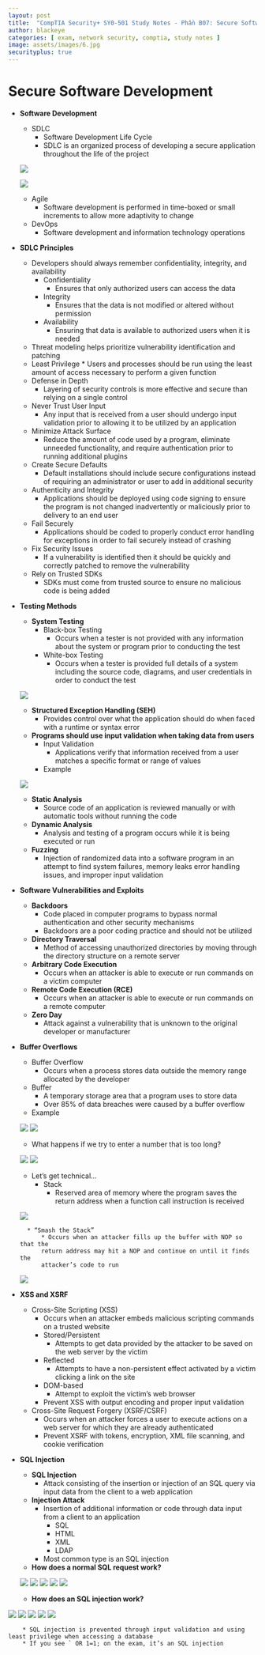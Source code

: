 ```yaml
---
layout: post
title:  "CompTIA Security+ SY0-501 Study Notes - Phần B07: Secure Software Develoment"
author: blackeye
categories: [ exam, network security, comptia, study notes ]
image: assets/images/6.jpg
securityplus: true
---
```


# Secure Software Development
* **Software Development**
    * SDLC
        * Software Development Life Cycle
        * SDLC is an organized process of developing a secure application
        throughout the life of the project

    ![]({{site.baseurl}}/Assets/images/cs_plus/ssd01.png)

    ![]({{site.baseurl}}/Assets/images/cs_plus/ssd02.png)

    * Agile
        * Software development is performed in time-boxed or small increments to
        allow more adaptivity to change
    * DevOps
        * Software development and information technology operations

* **SDLC Principles**
    * Developers should always remember confidentiality, integrity, and availability
        * Confidentiality
            * Ensures that only authorized users can access the data
        * Integrity
            * Ensures that the data is not modified or altered without permission
        * Availability
            * Ensuring that data is available to authorized users when it is needed
    * Threat modeling helps prioritize vulnerability identification and patching
    * Least Privilege
            * Users and processes should be run using the least amount of access necessary to perform a given function
    * Defense in Depth
        * Layering of security controls is more effective and secure than relying on a single control
    * Never Trust User Input
        * Any input that is received from a user should undergo input validation prior to allowing it to be utilized by an application
    * Minimize Attack Surface
        * Reduce the amount of code used by a program, eliminate unneeded functionality, and require authentication prior to running additional plugins
    * Create Secure Defaults
        * Default installations should include secure configurations instead of requiring an administrator or user to add in additional security
    * Authenticity and Integrity
        * Applications should be deployed using code signing to ensure the program is not changed inadvertently or maliciously prior to delivery to an end user
    * Fail Securely
        * Applications should be coded to properly conduct error handling for exceptions in order to fail securely instead of crashing
    * Fix Security Issues
        * If a vulnerability is identified then it should be quickly and correctly patched to remove the vulnerability
    * Rely on Trusted SDKs
        * SDKs must come from trusted source to ensure no malicious code is being added

* **Testing Methods**
    * **System Testing**
        * Black-box Testing
            * Occurs when a tester is not provided with any information about the system or program prior to conducting the test
        * White-box Testing
            * Occurs when a tester is provided full details of a system including the source code, diagrams, and user credentials in order to conduct the test

    ![]({{site.baseurl}}/Assets/images/cs_plus/ssd03.png)

    * **Structured Exception Handling (SEH)**
        * Provides control over what the application should do when faced with a runtime or syntax error
    * **Programs should use input validation when taking data from users**
        * Input Validation
            * Applications verify that information received from a user matches a specific format or range of values
        * Example

    ![]({{site.baseurl}}/Assets/images/cs_plus/ssd04.png)

    * **Static Analysis**
        * Source code of an application is reviewed manually or with automatic tools without running the code
    * **Dynamic Analysis**
        * Analysis and testing of a program occurs while it is being executed or run
    * **Fuzzing**
        * Injection of randomized data into a software program in an attempt to find system failures, memory leaks error handling issues, and improper input validation

* **Software Vulnerabilities and Exploits**
    * **Backdoors**
        * Code placed in computer programs to bypass normal authentication and other security mechanisms
        * Backdoors are a poor coding practice and should not be utilized
    * **Directory Traversal**
        * Method of accessing unauthorized directories by moving through the directory structure on a remote server
    * **Arbitrary Code Execution**
        * Occurs when an attacker is able to execute or run commands on a victim computer
    * **Remote Code Execution (RCE)**
        * Occurs when an attacker is able to execute or run commands on a remote computer
    * **Zero Day**
        * Attack against a vulnerability that is unknown to the original developer or manufacturer

* **Buffer Overflows**
    * Buffer Overflow
        * Occurs when a process stores data outside the memory range allocated by the developer
    * Buffer
        * A temporary storage area that a program uses to store data
        * Over 85% of data breaches were caused by a buffer overflow
    * Example

    ![]({{site.baseurl}}/Assets/images/cs_plus/ssd05.png)
    ![]({{site.baseurl}}/Assets/images/cs_plus/ssd06.png)

    * What happens if we try to enter a number that is too long?

    ![]({{site.baseurl}}/Assets/images/cs_plus/ssd07.png)
    ![]({{site.baseurl}}/Assets/images/cs_plus/ssd08.png)
    
    * Let’s get technical…
        * Stack
            * Reserved area of memory where the program saves the return address when a function call instruction is received

    ![]({{site.baseurl}}/Assets/images/cs_plus/ssd10.png)

        * “Smash the Stack”
            * Occurs when an attacker fills up the buffer with NOP so that the
            return address may hit a NOP and continue on until it finds the
            attacker’s code to run

    ![]({{site.baseurl}}/Assets/images/cs_plus/ssd11.png)

* **XSS and XSRF**
    * Cross-Site Scripting (XSS)
        * Occurs when an attacker embeds malicious scripting commands on a
        trusted website
        * Stored/Persistent
            * Attempts to get data provided by the attacker to be saved on the
            web server by the victim
        * Reflected
            * Attempts to have a non-persistent effect activated by a victim
            clicking a link on the site
        * DOM-based
            * Attempt to exploit the victim’s web browser
        * Prevent XSS with output encoding and proper input validation
    * Cross-Site Request Forgery (XSRF/CSRF)
        * Occurs when an attacker forces a user to execute actions on a web server
        for which they are already authenticated
        * Prevent XSRF with tokens, encryption, XML file scanning, and cookie
        verification

* **SQL Injection**
    * **SQL Injection**
        * Attack consisting of the insertion or injection of an SQL query via input
        data from the client to a web application
    * **Injection Attack**
        * Insertion of additional information or code through data input from a
        client to an application
            * SQL
            * HTML
            * XML
            * LDAP
        * Most common type is an SQL injection
    * **How does a normal SQL request work?**

    ![]({{site.baseurl}}/Assets/images/cs_plus/ssd12.png)
    ![]({{site.baseurl}}/Assets/images/cs_plus/ssd13.png)
    ![]({{site.baseurl}}/Assets/images/cs_plus/ssd14.png)
    ![]({{site.baseurl}}/Assets/images/cs_plus/ssd15.png)
    ![]({{site.baseurl}}/Assets/images/cs_plus/ssd16.png)

    * **How does an SQL injection work?**

![]({{site.baseurl}}/Assets/images/cs_plus/ssd17.png)
![]({{site.baseurl}}/Assets/images/cs_plus/ssd18.png)
![]({{site.baseurl}}/Assets/images/cs_plus/ssd19.png)
![]({{site.baseurl}}/Assets/images/cs_plus/ssd20.png)
![]({{site.baseurl}}/Assets/images/cs_plus/ssd21.png)

        * SQL injection is prevented through input validation and using least privilege when accessing a database
        * If you see ` OR 1=1; on the exam, it’s an SQL injection